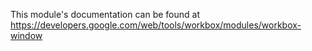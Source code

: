 This module's documentation can be found at <https://developers.google.com/web/tools/workbox/modules/workbox-window>
